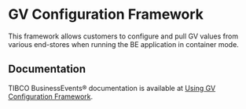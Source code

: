 # GV Configuration Framework

This framework allows customers to configure and pull GV values from various end-stores when running the BE application in container mode.

## Documentation
TIBCO BusinessEvents® documentation is available at [Using GV Configuration Framework](https://github.com/TIBCOSoftware/be-tools/wiki/GV-Configuration-Framework).

